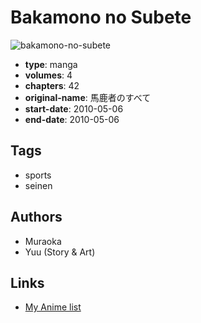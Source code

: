 # Bakamono no Subete

![bakamono-no-subete](https://cdn.myanimelist.net/images/manga/3/178758.jpg)

-   **type**: manga
-   **volumes**: 4
-   **chapters**: 42
-   **original-name**: 馬鹿者のすべて
-   **start-date**: 2010-05-06
-   **end-date**: 2010-05-06

## Tags

-   sports
-   seinen

## Authors

-   Muraoka
-   Yuu (Story & Art)

## Links

-   [My Anime list](https://myanimelist.net/manga/98967/Bakamono_no_Subete)

